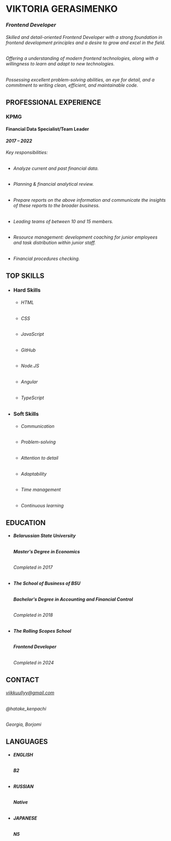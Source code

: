 # **VIKTORIA GERASIMENKO**
### ***Frontend Developer***
###### Skilled and detail-oriented Frontend Developer with a strong foundation in frontend development principles and a desire to grow and excel in the field.
###### Offering a understanding of modern frontend technologies, along with a willingness to learn and adapt to new technologies.
###### Possessing excellent problem-solving abilities, an eye for detail, and a commitment to writing clean, efficient, and maintainable code.
## **PROFESSIONAL EXPERIENCE**
### **KPMG**
#### **Financial Data Specialist/Team Leader**
#### ***2017 – 2022***
###### Key responsibilities:
* ###### Analyze current and past financial data.
* ###### Planning & financial analytical review.
* ###### Prepare reports on the above information and communicate the insights of these reports to the broader business.
* ###### Leading teams of between 10 and 15 members.
* ###### Resource management: development coaching for junior employees and task distribution within junior staff.
* ###### Financial procedures checking.
## **TOP SKILLS**
* ### **Hard Skills**
  * ###### HTML
  * ###### CSS
  * ###### JavaScript
  * ###### GitHub
  * ###### Node.JS
  * ###### Angular
  * ###### TypeScript
* ### **Soft Skills**
  * ###### Communication
  * ###### Problem-solving
  * ###### Attention to detail
  * ###### Adaptability
  * ###### Time management
  * ###### Continuous learning
## **EDUCATION**
* ###### **Belarussian State University**
  ###### ***Master's Degree in Economics***
  ###### Completed in 2017
* ###### **The School of Business of BSU**
  ###### ***Bachelor's Degree in Accounting and Financial Control***
  ###### Completed in 2018
* ###### **The Rolling Scopes School**
  ###### ***Frontend Developer***
  ###### Completed in 2024
## **CONTACT**
   ###### *viikkuullyy@gmail.com*
   ###### *@hatake_kenpachi*
   ###### Georgia, Borjomi

## **LANGUAGES**
* ###### **ENGLISH**
  ###### ***B2***
* ###### **RUSSIAN**
  ###### ***Native***
* ###### **JAPANESE**
  ###### ***N5***







